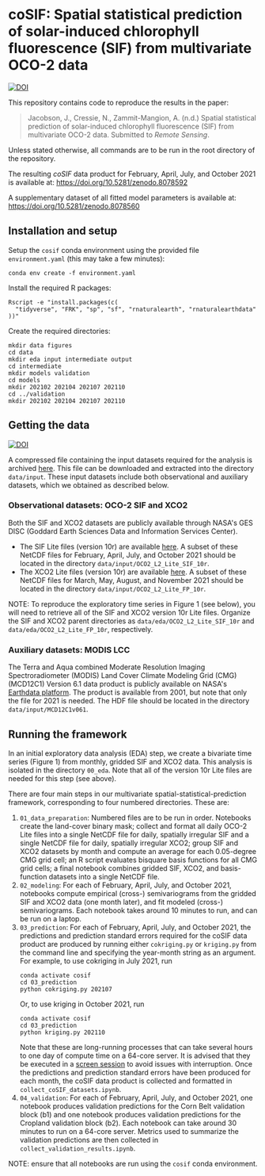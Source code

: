 # coSIF: Spatial statistical prediction of solar-induced chlorophyll fluorescence (SIF) from multivariate OCO-2 data

[![DOI](https://zenodo.org/badge/DOI/10.5281/zenodo.8078592.svg)](https://doi.org/10.5281/zenodo.8078592)

This repository contains code to reproduce the results in the paper:

> Jacobson, J., Cressie, N., Zammit-Mangion, A. (n.d.) Spatial statistical prediction of solar-induced chlorophyll fluorescence (SIF) from multivariate OCO-2 data. Submitted to *Remote Sensing*.

Unless stated otherwise, all commands are to be run in the root directory of the repository.

The resulting *coSIF* data product for February, April, July, and October 2021 is available at: https://doi.org/10.5281/zenodo.8078592

A supplementary dataset of all fitted model parameters is available at: https://doi.org/10.5281/zenodo.8078560

## Installation and setup

Setup the `cosif` conda environment using the provided file `environment.yaml` (this may take a few minutes):
```
conda env create -f environment.yaml
```
Install the required R packages:
```
Rscript -e "install.packages(c(
  "tidyverse", "FRK", "sp", "sf", "rnaturalearth", "rnaturalearthdata"
))"
```
Create the required directories:
```
mkdir data figures
cd data
mkdir eda input intermediate output
cd intermediate
mkdir models validation
cd models
mkdir 202102 202104 202107 202110
cd ../validation
mkdir 202102 202104 202107 202110
```

## Getting the data

[![DOI](https://zenodo.org/badge/DOI/10.5281/zenodo.8078476.svg)](https://doi.org/10.5281/zenodo.8078476)

A compressed file containing the input datasets required for the analysis is archived [here](https://doi.org/10.5281/zenodo.8078476). This file can be downloaded and extracted into the directory `data/input`. These input datasets include both observational and auxiliary datasets, which we obtained as described below.

### Observational datasets: OCO-2 SIF and XCO2

Both the SIF and XCO2 datasets are publicly available through NASA's GES DISC (Goddard Earth Sciences Data and Information Services Center).

- The SIF Lite files (version 10r) are available [here](https://disc.gsfc.nasa.gov/datasets/OCO2_L2_Lite_SIF_10r/summary). A subset of these NetCDF files for February, April, July, and October 2021 should be located in the directory `data/input/OCO2_L2_Lite_SIF_10r`.
- The XCO2 Lite files (version 10r) are available [here](https://disc.gsfc.nasa.gov/datasets/OCO2_L2_Lite_FP_10r/summary). A subset of these NetCDF files for March, May, August, and November 2021 should be located in the directory `data/input/OCO2_L2_Lite_FP_10r`.

NOTE: To reproduce the exploratory time series in Figure 1 (see below), you will need to retrieve all of the SIF and XCO2 version 10r Lite files. Organize the SIF and XCO2 parent directories as `data/eda/OCO2_L2_Lite_SIF_10r` and `data/eda/OCO2_L2_Lite_FP_10r`, respectively.

### Auxiliary datasets: MODIS LCC

The Terra and Aqua combined Moderate Resolution Imaging Spectroradiometer (MODIS) Land Cover Climate Modeling Grid (CMG) (MCD12C1) Version 6.1 data product is publicly available on NASA's [Earthdata platform](https://lpdaac.usgs.gov/products/mcd12c1v061/). The product is available from 2001, but note that only the file for 2021 is needed. The HDF file should be located in the directory `data/input/MCD12C1v061`.

## Running the framework

In an initial exploratory data analysis (EDA) step, we create a bivariate time series (Figure 1) from monthly, gridded SIF and XCO2 data. This analysis is isolated in the directory `00_eda`. Note that all of the version 10r Lite files are needed for this step (see above).

There are four main steps in our multivariate spatial-statistical-prediction framework, corresponding to four numbered directories. These are: 

1. `01_data_preparation`: Numbered files are to be run in order. Notebooks create the land-cover binary mask; collect and format all daily OCO-2 Lite files into a single NetCDF file for daily, spatially irregular SIF and a single NetCDF file for daily, spatially irregular XCO2; group SIF and XCO2 datasets by month and compute an average for each 0.05-degree CMG grid cell; an R script evaluates bisquare basis functions for all CMG grid cells; a final notebook combines gridded SIF, XCO2, and basis-function datasets into a single NetCDF file. 
2. `02_modeling`: For each of February, April, July, and October 2021, notebooks compute empirical (cross-) semivariograms from the gridded SIF and XCO2 data (one month later), and fit modeled (cross-) semivariograms. Each notebook takes around 10 minutes to run, and can be run on a laptop.
3. `03_prediction`: For each of February, April, July, and October 2021, the predictions and prediction standard errors required for the coSIF data product are produced by running either `cokriging.py` or `kriging.py` from the command line and specifying the year-month string as an argument. For example, to use cokriging in July 2021, run
    ```
    conda activate cosif
    cd 03_prediction
    python cokriging.py 202107
    ```
    Or, to use kriging in October 2021, run
    ```
    conda activate cosif
    cd 03_prediction
    python kriging.py 202110
    ```
    Note that these are long-running processes that can take several hours to one day of compute time on a 64-core server. It is advised that they be executed in a [screen session](https://linuxize.com/post/how-to-use-linux-screen/) to avoid issues with interruption. Once the predictions and prediction standard errors have been produced for each month, the coSIF data product is collected and formatted in `collect_coSIF_datasets.ipynb`.
4. `04_validation`: For each of February, April, July, and October 2021, one notebook produces validation predictions for the Corn Belt validation block (b1) and one notebook produces validation predictions for the Cropland validation block (b2). Each notebook can take around 30 minutes to run on a 64-core server. Metrics used to summarize the validation predictions are then collected in `collect_validation_results.ipynb`.

NOTE: ensure that all notebooks are run using the `cosif` conda environment.